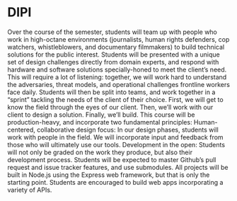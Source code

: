 # DIPI

Over the course of the semester, students will team up with people who work in high-octane environments (journalists, human rights defenders, cop watchers, whistleblowers, and documentary filmmakers) to build technical solutions for the public interest.
Students will be presented with a unique set of design challenges directly from domain experts, and respond with hardware and software solutions specially-honed to meet the client’s need. This will require a lot of listening: together, we will work hard to understand the adversaries, threat models, and operational challenges frontline workers face daily.
Students will then be split into teams, and work together in a “sprint” tackling the needs of the client of their choice. First, we will get to know the field through the eyes of our client. Then, we’ll work with our client to design a solution. Finally, we’ll build. This course will be production-heavy, and incorporate two fundamental principles:
Human-centered, collaborative design focus: In our design phases, students will work with people in the field. We will incorporate input and feedback from those who will ultimately use our tools.
Development in the open: Students will not only be graded on the work they produce, but also their development process. Students will be expected to master Github’s pull request and issue tracker features, and use submodules. All projects will be built in Node.js using the Express web framework, but that is only the starting point. Students are encouraged to build web apps incorporating a variety of APIs.
